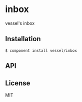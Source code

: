 
# inbox

  vessel's inbox

## Installation

    $ component install vessel/inbox

## API

   

## License

  MIT

